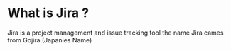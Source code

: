 # What is Jira ?
Jira is a project management and issue tracking tool
the name Jira cames from Gojira (Japanies Name)
